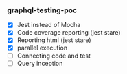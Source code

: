 ### graphql-testing-poc

- [x] Jest instead of Mocha
- [x] Code coverage reporting (jest stare)
- [x] Reporting html (jest stare)
- [x] parallel execution
- [ ] Connecting code and test
- [ ] Query inception
